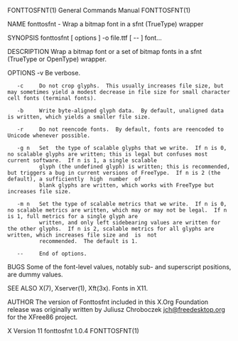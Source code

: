 FONTTOSFNT(1)                                                                    General Commands Manual                                                                    FONTTOSFNT(1)

NAME
       fonttosfnt - Wrap a bitmap font in a sfnt (TrueType) wrapper

SYNOPSIS
       fonttosfnt [ options ] -o file.ttf [ -- ] font...

DESCRIPTION
       Wrap a bitmap font or a set of bitmap fonts in a sfnt (TrueType or OpenType) wrapper.

OPTIONS
       -v     Be verbose.

       -c     Do not crop glyphs.  This usually increases file size, but may sometimes yield a modest decrease in file size for small character cell fonts (terminal fonts).

       -b     Write byte-aligned glyph data.  By default, unaligned data is written, which yields a smaller file size.

       -r     Do not reencode fonts.  By default, fonts are reencoded to Unicode whenever possible.

       -g n   Set  the type of scalable glyphs that we write.  If n is 0, no scalable glyphs are written; this is legal but confuses most current software.  If n is 1, a single scalable
              glyph (the undefined glyph) is written; this is recommended, but triggers a bug in current versions of FreeType.  If n is 2 (the default), a sufficiently  high  number  of
              blank glyphs are written, which works with FreeType but increases file size.

       -m n   Set the type of scalable metrics that we write.  If n is 0, no scalable metrics are written, which may or may not be legal.  If n is 1, full metrics for a single glyph are
              written, and only left sidebearing values are written for the other glyphs.  If n is 2, scalable metrics for all glyphs are written, which increases file size and  is  not
              recommended.  The default is 1.

       --     End of options.

BUGS
       Some of the font-level values, notably sub- and superscript positions, are dummy values.

SEE ALSO
       X(7), Xserver(1), Xft(3x).  Fonts in X11.

AUTHOR
       The version of Fonttosfnt included in this X.Org Foundation release was originally written by Juliusz Chroboczek <jch@freedesktop.org> for the XFree86 project.

X Version 11                                                                         fonttosfnt 1.0.4                                                                       FONTTOSFNT(1)
